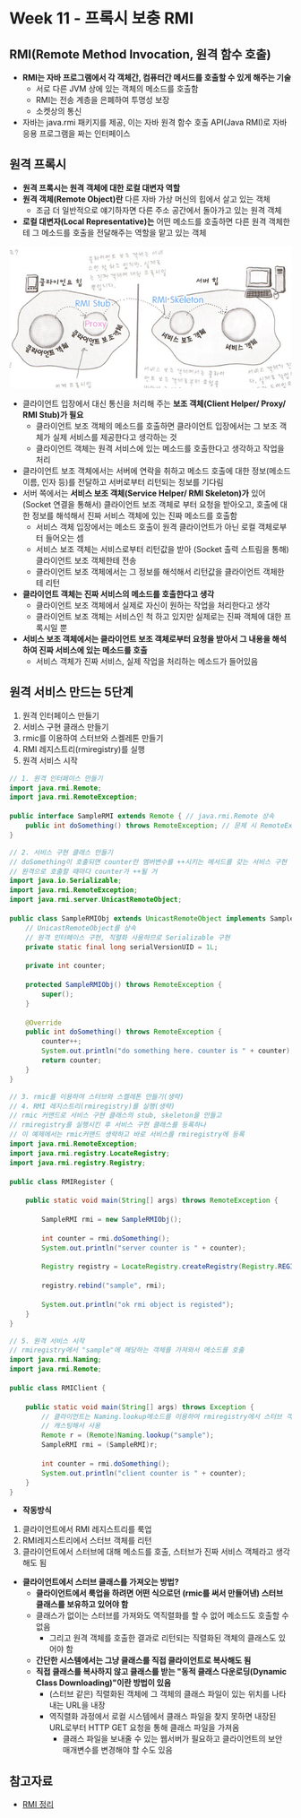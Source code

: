 # Week 11 - 프록시 보충 RMI

## RMI(Remote Method Invocation, 원격 함수 호출)

* **RMI는 자바 프로그램에서 각 객체간, 컴퓨터간 메서드를 호출할 수 있게 해주는 기술**
  * 서로 다른 JVM 상에 있는 객체의 메소드를 호출함
  * RMI는 전송 계층을 은폐하여 투명성 보장
  * 소켓상의 통신
* 자바는 java.rmi 패키지를 제공, 이는 자바 원격 함수 호출 API(Java RMI)로 자바 응용 프로그램을 짜는 인터페이스

## 원격 프록시

* **원격 프록시는 원격 객체에 대한 로컬 대변자 역할**
* **원격 객체(Remote Object)란** 다른 자바 가상 머신의 힙에서 살고 있는 객체
  * 조금 더 일반적으로 얘기하자면 다른 주소 공간에서 돌아가고 있는 원격 객체
* **로컬 대변자(Local Representative)는** 어떤 메소드를 호출하면 다른 원격 객체한테 그 메소드를 호출을 전달해주는 역할을 맡고 있는 객체

![week11/img2](https://github.com/ohbokdong/DesignPatternStudy/blob/master/summary/img/week11/img2.png?raw=true)

* 클라이언트 입장에서 대신 통신을 처리해 주는 **보조 객체(Client Helper/ Proxy/ RMI Stub)가 필요**
	* 클라이언트 보조 객체의 메소드를 호출하면 클라이언트 입장에서는 그 보조 객체가 실제 서비스를 제공한다고 생각하는 것
	* 클라이언트 객체는 원격 서비스에 있는 메소드를 호출한다고 생각하고 작업을 처리
* 클라이언트 보조 객체에서는 서버에 연락을 취하고 메소드 호출에 대한 정보(메소드 이름, 인자 등)를 전달하고 서버로부터 리턴되는 정보를 기다림
* 서버 쪽에서는 **서비스 보조 객체(Service Helper/ RMI Skeleton)가** 있어 (Socket 연결을 통해서) 클라이언트 보조 객체로 부터 요청을 받아오고, 호출에 대한 정보를 해석해서 진짜 서비스 객체에 있는 진짜 메소드를 호출함
	* 서비스 객체 입장에서는 메소드 호출이 원격 클라이언트가 아닌 로컬 객체로부터 들어오는 셈
	* 서비스 보조 객체는 서비스로부터 리턴값을 받아 (Socket 출력 스트림을 통해) 클라이언트 보조 객체한테 전송
	* 클라이언트 보조 객체에서는 그 정보를 해석해서 리턴값을 클라이언트 객체한테 리턴
* **클라이언트 객체는 진짜 서비스의 메소드를 호출한다고 생각**
	* 클라이언트 보조 객체에서 실제로 자신이 원하는 작업을 처리한다고 생각
	* 클라이언트 보조 객체는 서비스인 척 하고 있지만 실제로는 진짜 객체에 대한 프록시일 뿐
* **서비스 보조 객체에서는 클라이언트 보조 객체로부터 요청을 받아서 그 내용을 해석하여 진짜 서비스에 있는 메소드를 호출**
	* 서비스 객체가 진짜 서비스, 실제 작업을 처리하는 메소드가 들어있음

## 원격 서비스 만드는 5단계

1. 원격 인터페이스 만들기
2. 서비스 구현 클래스 만들기
3. rmic를 이용하여 스터브와 스켈레톤 만들기
4. RMI 레지스트리(rmiregistry)를 실행
5. 원격 서비스 시작

```java
// 1. 원격 인터페이스 만들기
import java.rmi.Remote;
import java.rmi.RemoteException;

public interface SampleRMI extends Remote { // java.rmi.Remote 상속
	public int doSomething() throws RemoteException; // 문제 시 RemoteException 던짐
}
```

```java
// 2. 서비스 구현 클래스 만들기
// doSomething이 호출되면 counter란 멤버변수를 ++시키는 메서드를 갖는 서비스 구현 클래스
// 원격으로 호출할 때마다 counter가 ++될 거
import java.io.Serializable;
import java.rmi.RemoteException;
import java.rmi.server.UnicastRemoteObject;

public class SampleRMIObj extends UnicastRemoteObject implements SampleRMI, Serializable {
    // UnicastRemoteObject를 상속
    // 원격 인터페이스 구현, 직렬화 사용하므로 Serializable 구현
	private static final long serialVersionUID = 1L;

	private int counter;
	
	protected SampleRMIObj() throws RemoteException {
		super();
	}

	@Override
	public int doSomething() throws RemoteException {
		counter++;
		System.out.println("do something here. counter is " + counter);
		return counter;
	}
}
```

```java
// 3. rmic를 이용하여 스터브와 스켈레톤 만들기(생략)
// 4. RMI 레지스트리(rmiregistry)를 실행(생략)
// rmic 커맨드로 서비스 구현 클래스의 stub, skeleton을 만들고
// rmiregistry를 실행시킨 후 서비스 구현 클래스를 등록하나
// 이 예제에서는 rmic커맨드 생략하고 바로 서비스를 rmiregistry에 등록
import java.rmi.RemoteException;
import java.rmi.registry.LocateRegistry;
import java.rmi.registry.Registry;

public class RMIRegister {
	
	public static void main(String[] args) throws RemoteException {
		
		SampleRMI rmi = new SampleRMIObj();
		
		int counter = rmi.doSomething();
		System.out.println("server counter is " + counter);
		
		Registry registry = LocateRegistry.createRegistry(Registry.REGISTRY_PORT);
		
		registry.rebind("sample", rmi);
		
		System.out.println("ok rmi object is registed");
	}
}
```

```java
// 5. 원격 서비스 시작
// rmiregistry에서 "sample"에 해당하는 객체를 가져와서 메소드를 호출
import java.rmi.Naming;
import java.rmi.Remote;

public class RMIClient {

	public static void main(String[] args) throws Exception {
        // 클라이언트는 Naming.lookup메소드를 이용하여 rmiregistry에서 스터브 객체를 요청
        // 캐스팅해서 사용
		Remote r = (Remote)Naming.lookup("sample");
		SampleRMI rmi = (SampleRMI)r;
		
		int counter = rmi.doSomething();
		System.out.println("client counter is " + counter);
	}
}
```

* **작동방식**
  
1. 클라이언트에서 RMI 레지스트리를 룩업
2. RMI레지스트리에서 스터브 객체를 리턴
3. 클라이언트에서 스터브에 대해 메소드를 호출, 스터브가 진짜 서비스 객체라고 생각해도 됨

* **클라이언트에서 스터브 클래스를 가져오는 방법?**
  * **클라이언트에서 룩업을 하려면 어떤 식으로던 (rmic를 써서 만들어낸) 스터브 클래스를 보유하고 있어야 함**
  * 클래스가 없이는 스터브를 가져와도 역직렬화를 할 수 없어 메소드도 호출할 수 없음
    * 그리고 원격 객체를 호출한 결과로 리턴되는 직렬화된 객체의 클래스도 있어야 함
  * **간단한 시스템에서는 그냥 클래스를 직접 클라이언트로 복사해도 됨**
  * **직접 클래스를 복사하지 않고 클래스를 받는 "동적 클래스 다운로딩(Dynamic Class Downloading)"이란 방법이 있음**
    * (스터브 같은) 직렬화된 객체에 그 객체의 클래스 파일이 있는 위치를 나타내는 URL을 내장
    * 역직렬화 과정에서 로컬 시스템에서 클래스 파일을 찾지 못하면 내장된 URL로부터 HTTP GET 요청을 통해 클래스 파일을 가져옴
      * 클래스 파일을 보내줄 수 있는 웹서버가 필요하고 클라이언트의 보안 매개변수를 변경해야 할 수도 있음

## 참고자료

* [RMI 정리](http://jo.centis1504.net/?p=1547)
